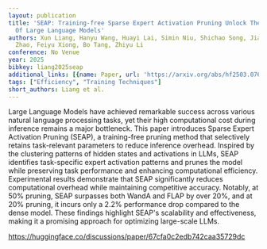 ```yaml
---
layout: publication
title: 'SEAP: Training-free Sparse Expert Activation Pruning Unlock The Brainpower
  Of Large Language Models'
authors: Xun Liang, Hanyu Wang, Huayi Lai, Simin Niu, Shichao Song, Jiawei Yang, Jihao
  Zhao, Feiyu Xiong, Bo Tang, Zhiyu Li
conference: No Venue
year: 2025
bibkey: liang2025seap
additional_links: [{name: Paper, url: 'https://arxiv.org/abs/hf2503.07605'}]
tags: ["Efficiency", "Training Techniques"]
short_authors: Liang et al.
---
```

Large Language Models have achieved remarkable success across various natural language processing tasks, yet their high computational cost during inference remains a major bottleneck. This paper introduces Sparse Expert Activation Pruning (SEAP), a training-free pruning method that selectively retains task-relevant parameters to reduce inference overhead. Inspired by the clustering patterns of hidden states and activations in LLMs, SEAP identifies task-specific expert activation patterns and prunes the model while preserving task performance and enhancing computational efficiency. Experimental results demonstrate that SEAP significantly reduces computational overhead while maintaining competitive accuracy. Notably, at 50% pruning, SEAP surpasses both WandA and FLAP by over 20%, and at 20% pruning, it incurs only a 2.2% performance drop compared to the dense model. These findings highlight SEAP's scalability and effectiveness, making it a promising approach for optimizing large-scale LLMs.

https://huggingface.co/discussions/paper/67cfa0c2edb742caa35729dc